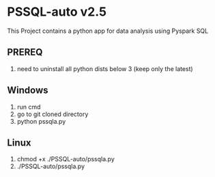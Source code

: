 # PSSQL-auto v2.5
This Project contains a python app for data analysis using Pyspark SQL
## PREREQ
1. need to uninstall all python dists below 3 (keep only the latest)
## Windows
1. run cmd
2. go to git cloned directory
2. python pssqla.py
## Linux
1. chmod +x ./PSSQL-auto/pssqla.py
2. ./PSSQL-auto/pssqla.py
